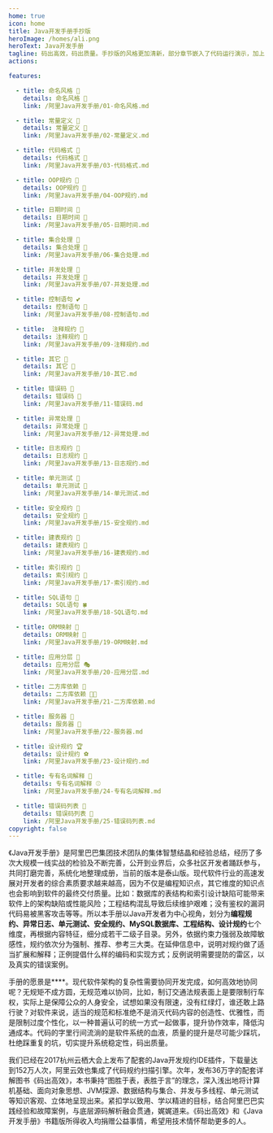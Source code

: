 ```yaml
---
home: true
icon: home
title: Java开发手册手抄版
heroImage: /homes/ali.png
heroText: Java开发手册
tagline: 码出高效，码出质量。手抄版的风格更加清新，部分章节嵌入了代码运行演示，加上博客主题良好的手机屏幕自适应，上下班在地铁公交上也可以各种欣赏品尝阿里Java开发手册了。
actions:

features:

  - title: 命名风格 🍇
    details: 命名风格 🍉
    link: /阿里Java开发手册/01-命名风格.md

  - title: 常量定义 🍋
    details: 常量定义 🍌
    link: /阿里Java开发手册/02-常量定义.md

  - title: 代码格式 🍍
    details: 代码格式 🍎
    link: /阿里Java开发手册/03-代码格式.md

  - title: OOP规约 🍑
    details: OOP规约 🍒
    link: /阿里Java开发手册/04-OOP规约.md

  - title: 日期时间 🍓
    details: 日期时间 🍖
    link: /阿里Java开发手册/05-日期时间.md

  - title: 集合处理 🍔
    details: 集合处理 🍟
    link: /阿里Java开发手册/06-集合处理.md

  - title: 并发处理 🍚
    details: 并发处理 🌸
    link: /阿里Java开发手册/07-并发处理.md

  - title: 控制语句 💕
    details: 控制语句 💚
    link: /阿里Java开发手册/08-控制语句.md

  - title:  注释规约 🍇
    details: 注释规约 🍓
    link: /阿里Java开发手册/09-注释规约.md

  - title: 其它 🍋
    details: 其它 🍐
    link: /阿里Java开发手册/10-其它.md

  - title: 错误码 🍒
    details: 错误码 🍏
    link: /阿里Java开发手册/11-错误码.md

  - title: 异常处理 🍍
    details: 异常处理 🍈
    link: /阿里Java开发手册/12-异常处理.md

  - title: 日志规约 🍉
    details: 日志规约 🍎
    link: /阿里Java开发手册/13-日志规约.md

  - title: 单元测试 🍝
    details: 单元测试 🐏
    link: /阿里Java开发手册/14-单元测试.md

  - title: 安全规约 🐤
    details: 安全规约 🐶
    link: /阿里Java开发手册/15-安全规约.md

  - title: 建表规约 🌲
    details: 建表规约 🌳
    link: /阿里Java开发手册/16-建表规约.md

  - title: 索引规约 🌴
    details: 索引规约 🌵
    link: /阿里Java开发手册/17-索引规约.md

  - title: SQL语句 🌿
    details: SQL语句 🍀
    link: /阿里Java开发手册/18-SQL语句.md

  - title: ORM映射 🍁
    details: ORM映射 🍂
    link: /阿里Java开发手册/19-ORM映射.md

  - title: 应用分层 🎪
    details: 应用分层 🎭
    link: /阿里Java开发手册/20-应用分层.md

  - title: 二方库依赖 🎨
    details: 二方库依赖 🎰🚣
    link: /阿里Java开发手册/21-二方库依赖.md

  - title: 服务器 🛀
    details: 服务器 🎫
    link: /阿里Java开发手册/22-服务器.md

  - title: 设计规约 🏆
    details: 设计规约 ⚽
    link: /阿里Java开发手册/23-设计规约.md

  - title: 专有名词解释 🏀
    details: 专有名词解释 ⚾
    link: /阿里Java开发手册/24-专有名词解释.md

  - title: 错误码列表 🎲
    details: 错误码列表 🎷
    link: /阿里Java开发手册/25-错误码列表.md
copyright: false
---
```


《Java开发手册》是阿里巴巴集团技术团队的集体智慧结晶和经验总结，经历了多次大规模一线实战的检验及不断完善，公开到业界后，众多社区开发者踊跃参与，共同打磨完善，系统化地整理成册，当前的版本是泰山版。现代软件行业的高速发展对开发者的综合素质要求越来越高，因为不仅是编程知识点，其它维度的知识点也会影响到软件的最终交付质量。比如：数据库的表结构和索引设计缺陷可能带来软件上的架构缺陷或性能风险；工程结构混乱导致后续维护艰难；没有鉴权的漏洞代码易被黑客攻击等等。所以本手册以Java开发者为中心视角，划分为**编程规约、异常日志、单元测试、安全规约、MySQL数据库、工程结构、设计规约**七个维度，再根据内容特征，细分成若干二级子目录。另外，依据约束力强弱及故障敏感性，规约依次分为强制、推荐、参考三大类。在延伸信息中，说明对规约做了适当扩展和解释；正例提倡什么样的编码和实现方式；反例说明需要提防的雷区，以及真实的错误案例。

手册的愿景是****。现代软件架构的复杂性需要协同开发完成，如何高效地协同呢？无规矩不成方圆，无规范难以协同，比如，制订交通法规表面上是要限制行车权，实际上是保障公众的人身安全，试想如果没有限速，没有红绿灯，谁还敢上路行驶？对软件来说，适当的规范和标准绝不是消灭代码内容的创造性、优雅性，而是限制过度个性化，以一种普遍认可的统一方式一起做事，提升协作效率，降低沟通成本。代码的字里行间流淌的是软件系统的血液，质量的提升是尽可能少踩坑，杜绝踩重复的坑，切实提升系统稳定性，码出质量。

我们已经在2017杭州云栖大会上发布了配套的Java开发规约IDE插件，下载量达到152万人次，阿里云效也集成了代码规约扫描引擎。次年，发布36万字的配套详解图书《码出高效》，本书秉持“图胜于表，表胜于言”的理念，深入浅出地将计算机基础、面向对象思想、JVM探源、数据结构与集合、并发与多线程、单元测试等知识客观、立体地呈现出来。紧扣学以致用、学以精进的目标，结合阿里巴巴实践经验和故障案例，与底层源码解析融会贯通，娓娓道来。《码出高效》和《Java 开发手册》书籍版所得收入均捐赠公益事情，希望用技术情怀帮助更多的人。
